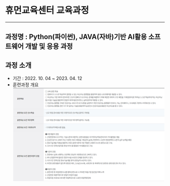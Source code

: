 # 휴먼교육센터 교육과정
---
## 과정명 : Python(파이썬), JAVA(자바)기반 AI활용 소프트웨어 개발 및 응용 과정
## 과정 소개
+ 기간 : 2022. 10. 04 ~ 2023. 04. 12
+ 훈련과정 개요
![introduce](./introduce.png)